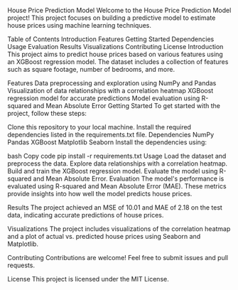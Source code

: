 
House Price Prediction Model
Welcome to the House Price Prediction Model project! This project focuses on building a predictive model to estimate house prices using machine learning techniques.

Table of Contents
Introduction
Features
Getting Started
Dependencies
Usage
Evaluation
Results
Visualizations
Contributing
License
Introduction
This project aims to predict house prices based on various features using an XGBoost regression model. The dataset includes a collection of features such as square footage, number of bedrooms, and more.

Features
Data preprocessing and exploration using NumPy and Pandas
Visualization of data relationships with a correlation heatmap
XGBoost regression model for accurate predictions
Model evaluation using R-squared and Mean Absolute Error
Getting Started
To get started with the project, follow these steps:

Clone this repository to your local machine.
Install the required dependencies listed in the requirements.txt file.
Dependencies
NumPy
Pandas
XGBoost
Matplotlib
Seaborn
Install the dependencies using:

bash
Copy code
pip install -r requirements.txt
Usage
Load the dataset and preprocess the data.
Explore data relationships with a correlation heatmap.
Build and train the XGBoost regression model.
Evaluate the model using R-squared and Mean Absolute Error.
Evaluation
The model's performance is evaluated using R-squared and Mean Absolute Error (MAE). These metrics provide insights into how well the model predicts house prices.

Results
The project achieved an MSE of 10.01 and MAE of 2.18 on the test data, indicating accurate predictions of house prices.

Visualizations
The project includes visualizations of the correlation heatmap and a plot of actual vs. predicted house prices using Seaborn and Matplotlib.

Contributing
Contributions are welcome! Feel free to submit issues and pull requests.

License
This project is licensed under the MIT License.
